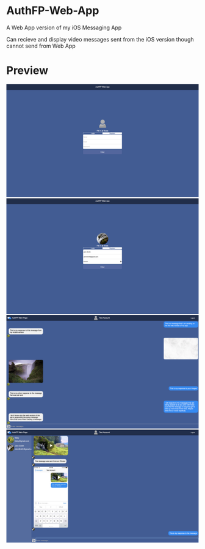# AuthFP-Web-App
A Web App version of my iOS Messaging App

Can recieve and display video messages sent from the iOS version though cannot send from Web App

# Preview

<img src="Images/Screenshot1.png">
<img src="Images/Screenshot2.png">
<img src="Images/Screenshot3.png">
<img src="Images/Screenshot4.png">
